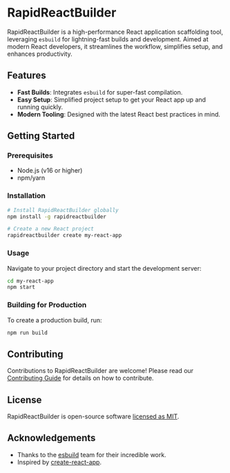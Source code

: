 # RapidReactBuilder

RapidReactBuilder is a high-performance React application scaffolding tool, leveraging `esbuild` for lightning-fast builds and development. Aimed at modern React developers, it streamlines the workflow, simplifies setup, and enhances productivity.

## Features

- **Fast Builds**: Integrates `esbuild` for super-fast compilation.
- **Easy Setup**: Simplified project setup to get your React app up and running quickly.
- **Modern Tooling**: Designed with the latest React best practices in mind.

## Getting Started

### Prerequisites

- Node.js (v16 or higher)
- npm/yarn

### Installation

```bash
# Install RapidReactBuilder globally
npm install -g rapidreactbuilder

# Create a new React project
rapidreactbuilder create my-react-app
```

### Usage

Navigate to your project directory and start the development server:

```bash
cd my-react-app
npm start
```

### Building for Production

To create a production build, run:

```bash
npm run build
```

## Contributing

Contributions to RapidReactBuilder are welcome! Please read our [Contributing Guide](./CONTRIBUTING.md) for details on how to contribute.

## License

RapidReactBuilder is open-source software [licensed as MIT](./LICENSE).

## Acknowledgements

- Thanks to the [esbuild](https://esbuild.github.io/) team for their incredible work.
- Inspired by [create-react-app](https://create-react-app.dev/).
